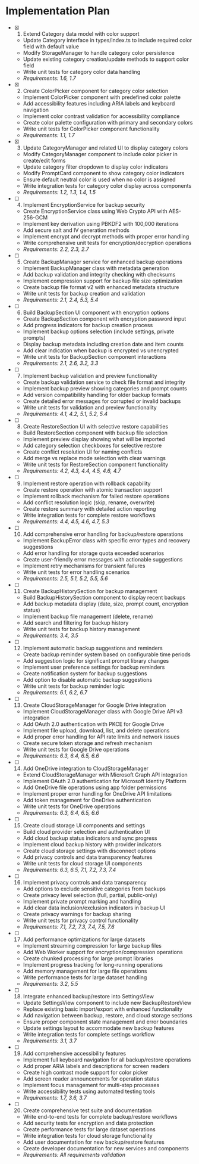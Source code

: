# Implementation Plan

- [x] 1. Extend Category data model with color support
  - Update Category interface in types/index.ts to include required color field with default value
  - Modify StorageManager to handle category color persistence
  - Update existing category creation/update methods to support color field
  - Write unit tests for category color data handling
  - _Requirements: 1.6, 1.7_

- [x] 2. Create ColorPicker component for category color selection
  - Implement ColorPicker component with predefined color palette
  - Add accessibility features including ARIA labels and keyboard navigation
  - Implement color contrast validation for accessibility compliance
  - Create color palette configuration with primary and secondary colors
  - Write unit tests for ColorPicker component functionality
  - _Requirements: 1.1, 1.7_

- [x] 3. Update CategoryManager and related UI to display category colors
  - Modify CategoryManager component to include color picker in create/edit forms
  - Update category filter dropdown to display color indicators
  - Modify PromptCard component to show category color indicators
  - Ensure default neutral color is used when no color is assigned
  - Write integration tests for category color display across components
  - _Requirements: 1.2, 1.3, 1.4, 1.5_

- [ ] 4. Implement EncryptionService for backup security
  - Create EncryptionService class using Web Crypto API with AES-256-GCM
  - Implement key derivation using PBKDF2 with 100,000 iterations
  - Add secure salt and IV generation methods
  - Implement encrypt and decrypt methods with proper error handling
  - Write comprehensive unit tests for encryption/decryption operations
  - _Requirements: 2.2, 2.3, 2.7_

- [ ] 5. Create BackupManager service for enhanced backup operations
  - Implement BackupManager class with metadata generation
  - Add backup validation and integrity checking with checksums
  - Implement compression support for backup file size optimization
  - Create backup file format v2 with enhanced metadata structure
  - Write unit tests for backup creation and validation
  - _Requirements: 2.1, 2.4, 5.3, 5.4_

- [ ] 6. Build BackupSection UI component with encryption options
  - Create BackupSection component with encryption password input
  - Add progress indicators for backup creation process
  - Implement backup options selection (include settings, private prompts)
  - Display backup metadata including creation date and item counts
  - Add clear indication when backup is encrypted vs unencrypted
  - Write unit tests for BackupSection component interactions
  - _Requirements: 2.1, 2.6, 3.2, 3.3_

- [ ] 7. Implement backup validation and preview functionality
  - Create backup validation service to check file format and integrity
  - Implement backup preview showing categories and prompt counts
  - Add version compatibility handling for older backup formats
  - Create detailed error messages for corrupted or invalid backups
  - Write unit tests for validation and preview functionality
  - _Requirements: 4.1, 4.2, 5.1, 5.2, 5.4_

- [ ] 8. Create RestoreSection UI with selective restore capabilities
  - Build RestoreSection component with backup file selection
  - Implement preview display showing what will be imported
  - Add category selection checkboxes for selective restore
  - Create conflict resolution UI for naming conflicts
  - Add merge vs replace mode selection with clear warnings
  - Write unit tests for RestoreSection component functionality
  - _Requirements: 4.2, 4.3, 4.4, 4.5, 4.6, 4.7_

- [ ] 9. Implement restore operation with rollback capability
  - Create restore operation with atomic transaction support
  - Implement rollback mechanism for failed restore operations
  - Add conflict resolution logic (skip, rename, overwrite)
  - Create restore summary with detailed action reporting
  - Write integration tests for complete restore workflows
  - _Requirements: 4.4, 4.5, 4.6, 4.7, 5.3_

- [ ] 10. Add comprehensive error handling for backup/restore operations
  - Implement BackupError class with specific error types and recovery suggestions
  - Add error handling for storage quota exceeded scenarios
  - Create user-friendly error messages with actionable suggestions
  - Implement retry mechanisms for transient failures
  - Write unit tests for error handling scenarios
  - _Requirements: 2.5, 5.1, 5.2, 5.5, 5.6_

- [ ] 11. Create BackupHistorySection for backup management
  - Build BackupHistorySection component to display recent backups
  - Add backup metadata display (date, size, prompt count, encryption status)
  - Implement backup file management (delete, rename)
  - Add search and filtering for backup history
  - Write unit tests for backup history management
  - _Requirements: 3.4, 3.5_

- [ ] 12. Implement automatic backup suggestions and reminders
  - Create backup reminder system based on configurable time periods
  - Add suggestion logic for significant prompt library changes
  - Implement user preference settings for backup reminders
  - Create notification system for backup suggestions
  - Add option to disable automatic backup suggestions
  - Write unit tests for backup reminder logic
  - _Requirements: 6.1, 6.2, 6.7_

- [ ] 13. Create CloudStorageManager for Google Drive integration
  - Implement CloudStorageManager class with Google Drive API v3 integration
  - Add OAuth 2.0 authentication with PKCE for Google Drive
  - Implement file upload, download, list, and delete operations
  - Add proper error handling for API rate limits and network issues
  - Create secure token storage and refresh mechanism
  - Write unit tests for Google Drive operations
  - _Requirements: 6.3, 6.4, 6.5, 6.6_

- [ ] 14. Add OneDrive integration to CloudStorageManager
  - Extend CloudStorageManager with Microsoft Graph API integration
  - Implement OAuth 2.0 authentication for Microsoft Identity Platform
  - Add OneDrive file operations using app folder permissions
  - Implement proper error handling for OneDrive API limitations
  - Add token management for OneDrive authentication
  - Write unit tests for OneDrive operations
  - _Requirements: 6.3, 6.4, 6.5, 6.6_

- [ ] 15. Create cloud storage UI components and settings
  - Build cloud provider selection and authentication UI
  - Add cloud backup status indicators and sync progress
  - Implement cloud backup history with provider indicators
  - Create cloud storage settings with disconnect options
  - Add privacy controls and data transparency features
  - Write unit tests for cloud storage UI components
  - _Requirements: 6.3, 6.5, 7.1, 7.2, 7.3, 7.4_

- [ ] 16. Implement privacy controls and data transparency
  - Add options to exclude sensitive categories from backups
  - Create privacy level selection (full, partial, public-only)
  - Implement private prompt marking and handling
  - Add clear data inclusion/exclusion indicators in backup UI
  - Create privacy warnings for backup sharing
  - Write unit tests for privacy control functionality
  - _Requirements: 7.1, 7.2, 7.3, 7.4, 7.5, 7.6_

- [ ] 17. Add performance optimizations for large datasets
  - Implement streaming compression for large backup files
  - Add Web Worker support for encryption/compression operations
  - Create chunked processing for large prompt libraries
  - Implement progress tracking for long-running operations
  - Add memory management for large file operations
  - Write performance tests for large dataset handling
  - _Requirements: 3.2, 5.5_

- [ ] 18. Integrate enhanced backup/restore into SettingsView
  - Update SettingsView component to include new BackupRestoreView
  - Replace existing basic import/export with enhanced functionality
  - Add navigation between backup, restore, and cloud storage sections
  - Ensure proper component state management and error boundaries
  - Update settings layout to accommodate new backup features
  - Write integration tests for complete settings workflow
  - _Requirements: 3.1, 3.7_

- [ ] 19. Add comprehensive accessibility features
  - Implement full keyboard navigation for all backup/restore operations
  - Add proper ARIA labels and descriptions for screen readers
  - Create high contrast mode support for color picker
  - Add screen reader announcements for operation status
  - Implement focus management for multi-step processes
  - Write accessibility tests using automated testing tools
  - _Requirements: 1.7, 3.6, 3.7_

- [ ] 20. Create comprehensive test suite and documentation
  - Write end-to-end tests for complete backup/restore workflows
  - Add security tests for encryption and data protection
  - Create performance tests for large dataset operations
  - Write integration tests for cloud storage functionality
  - Add user documentation for new backup/restore features
  - Create developer documentation for new services and components
  - _Requirements: All requirements validation_